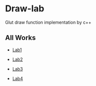 # Draw-lab

Glut draw function implementation by c++

## All Works

- [Lab1](https://github.com/ACS106129/draw-lab/tree/lab1)

- [Lab2](https://github.com/ACS106129/draw-lab/tree/lab2)

- [Lab3](https://github.com/ACS106129/draw-lab/tree/lab3)

- [Lab4](https://github.com/ACS106129/draw-lab/tree/lab4)
